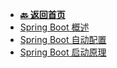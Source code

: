 <!-- 侧边栏 _sidebar.md -->

+ [**:back: 返回首页**](/basic/index.md)
+ [Spring Boot 概述](/basic/backend/spring-boot/1_spring_boot_overview.md)
+ [Spring Boot 自动配置](/basic/backend/spring-boot/2_spring_boot_autoconfig.md)
+ [Spring Boot 启动原理](/basic/backend/spring-boot/3_spring_boot_startup.md)
